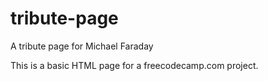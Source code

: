 # tribute-page
A tribute page for Michael Faraday

This is a basic HTML page for a freecodecamp.com project.
